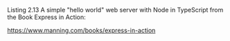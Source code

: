 Listing 2.13 A simple "hello world" web server with Node in TypeScript from the Book Express in Action:

https://www.manning.com/books/express-in-action